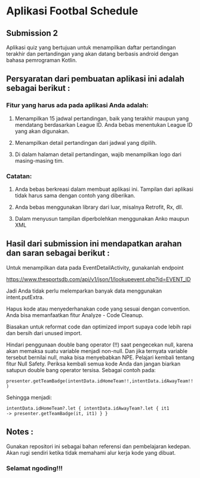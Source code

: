# Aplikasi Footbal Schedule
## Submission 2

Aplikasi quiz yang bertujuan untuk menampilkan daftar pertandingan terakhir dan pertandingan yang akan datang berbasis android dengan bahasa pemrograman Kotlin. 

## Persyaratan dari pembuatan aplikasi ini adalah sebagai berikut :

### Fitur yang harus ada pada aplikasi Anda adalah:

1. Menampilkan 15 jadwal pertandingan, baik yang terakhir maupun yang mendatang berdasarkan League ID. Anda bebas menentukan League ID yang akan digunakan.

2. Menampilkan detail pertandingan dari jadwal yang dipilih.

3. Di dalam halaman detail pertandingan, wajib menampilkan logo dari masing-masing tim.

### Catatan:

1. Anda bebas berkreasi dalam membuat aplikasi ini. Tampilan dari aplikasi tidak harus sama dengan contoh yang diberikan.

2. Anda bebas menggunakan library dari luar, misalnya Retrofit, Rx, dll.

3. Dalam menyusun tampilan diperbolehkan menggunakan Anko maupun XML
    
## Hasil dari submission ini mendapatkan arahan dan saran sebagai berikut : 
    
Untuk menampilkan data pada EventDetailActivity, gunakanlah endpoint 

https://www.thesportsdb.com/api/v1/json/1/lookupevent.php?id=EVENT_ID

Jadi Anda tidak perlu melemparkan banyak data menggunakan intent.putExtra.

Hapus kode atau menyederhanakan code yang sesuai dengan convention. Anda bisa memanfaatkan fitur Analyze - Code Cleanup.

Biasakan untuk reformat code dan optimized import supaya code lebih rapi dan bersih dari unused import.

Hindari penggunaan double bang operator (!!) saat pengecekan null, karena akan memaksa suatu variable menjadi non-null. Dan jika ternyata variable tersebut bernilai null, maka bisa menyebabkan NPE. Pelajari kembali tentang fitur  Null Safety.  Periksa kembali semua kode Anda dan jangan biarkan satupun double bang operator tersisa. Sebagai contoh pada:

<code>presenter.getTeamBadge(intentData.idHomeTeam!!,intentData.idAwayTeam!!)</code>

Sehingga menjadi:

<code>intentData.idHomeTeam?.let { intentData.idAwayTeam?.let { it1 -> presenter.getTeamBadge(it, it1) } }</code>
 
## Notes :
    
Gunakan repositori ini sebagai bahan referensi dan pembelajaran kedepan. Akan rugi sendiri ketika tidak memahami alur kerja kode yang dibuat.
    
### Selamat ngoding!!! 
